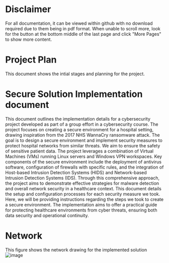 # Disclaimer
For all documentation, it can be viewed within github with no download required due to them being in pdf format. When unable to scroll more, look for the button at the bottom middle of the last page and click "More Pages" to show more content.

# Project Plan
This document shows the intial stages and planning for the project.

# Secure Solution Implementation document
This document outlines the implementation details for a cybersecurity project developed as part of a group effort in a cybersecurity course. The project focuses on creating a secure environment for a hospital setting, drawing inspiration from the 2017 NHS WannaCry ransomware attack. The goal is to design a secure environment and implement security measures to protect hospital networks from similar threats. We aim to ensure the safety of sensitive patient data.
The project leverages a combination of Virtual Machines (VMs) running Linux servers and Windows VPN workspaces. Key components of the secure environment include the deployment of antivirus software, configuration of firewalls with specific rules, and the integration of Host-based Intrusion Detection Systems (HIDS) and Network-based Intrusion Detection Systems (IDS). Through this comprehensive approach, the project aims to demonstrate effective strategies for malware detection and overall network security in a healthcare context.
This document details the setup and configuration processes for each security measure we took. Here, we will be providing instructions regarding the steps we took to create a secure environment. The implementation aims to offer a practical guide for protecting healthcare environments from cyber threats, ensuring both data security and operational continuity.

# Network
This figure shows the network drawing for the implemented solution
![image](https://github.com/fallenknox/ransomware-detection/assets/119413736/283961eb-f227-488d-b8f0-698fac441762)

